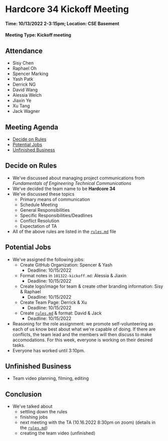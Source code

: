 # Hardcore 34 Kickoff Meeting
#### Time: 10/13/2022 2-3:15pm; Location: CSE Basement
#### Meeting Type: Kickoff meeting
## Attendance
- Sisy Chen
- Raphael Oh
- Spencer Marking
- Yash Patk
- Derrick NG
- David Wang
- Alessia Welch
- Jiaxin Ye
- Xu Tang
- Jack Wagner

## Meeting Agenda
- [Decide on Rules](#Decide-on-Rules)<br>
- [Potential Jobs](#Potential-Jobs)<br>
- [Unfinished Business](#Unfinished-Business)<br>

## Decide on Rules
- We've discussed about managing project communications from _Fundamentals of Engineering Technical Communications_
- We've decided the team name to be **Hardcore 34**
- We've discussed these topics
  - Primary means of communication
  - Schedule Meeting
  - General Responsibilities
  - Specific Responsibilities/Deadlines
  - Conflict Resolution
  - Expectation of TA
- All of the above rules are listed in the [```rules.md```](../misc/rules.md) file

## Potential Jobs
- We've assigned the following jobs:
  - Create GitHub Organization: Spencer & Yash
    - Deadline: 10/15/2022
  - Format notes in ```101322-kickoff.md```: Alessia & Jiaxin
    - Deadline: 10/15/2022
  - Create logo/image for team & create other branding information: Sisy & Raphael
    - Deadline: 10/15/2022
  - Create Team Page: Derrick & Xu
    - Deadline: 10/15/2022
  - Create [```rules.md```](../misc/rules.md) & format: David & Jack
    - Deadline: 10/15/2022
- Reasoning for the role assignment: we promote self-volunteering as each of us know best about what we're capable of doing. If there are conflicts, the team lead and the members will then discuss to make accomodations. For this week, everyone is working on their desired tasks.
- Everyone has worked until 3:10pm.

## Unfinished Business
- Team video planning, filming, editing

## Conclusion
- We've talked about
  - settling down the rules
  - finishing jobs
  - next meeting with the TA (10.16.2022 8:30pm on zoom) (details in the [```rules.md```](../misc/rules.md))
  - creating the team video (unfinished)
